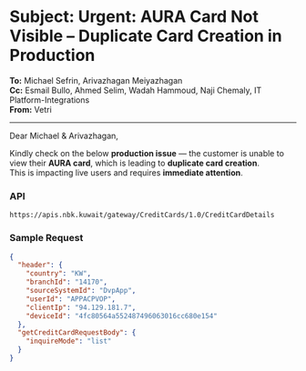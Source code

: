# Subject: Urgent: AURA Card Not Visible – Duplicate Card Creation in Production

**To:** Michael Sefrin, Arivazhagan Meiyazhagan  
**Cc:** Esmail Bullo, Ahmed Selim, Wadah Hammoud, Naji Chemaly, IT Platform-Integrations  
**From:** Vetri  

---

Dear Michael & Arivazhagan,

Kindly check on the below **production issue** — the customer is unable to view their **AURA card**, which is leading to **duplicate card creation**.  
This is impacting live users and requires **immediate attention**.

### API
`https://apis.nbk.kuwait/gateway/CreditCards/1.0/CreditCardDetails`

### Sample Request
```json
{
  "header": {
    "country": "KW",
    "branchId": "14170",
    "sourceSystemId": "DvpApp",
    "userId": "APPACPVOP",
    "clientIp": "94.129.181.7",
    "deviceId": "4fc80564a552487496063016cc680e154"
  },
  "getCreditCardRequestBody": {
    "inquireMode": "list"
  }
}